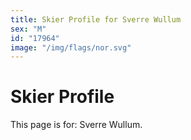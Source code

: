 ```yaml
---
title: Skier Profile for Sverre Wullum
sex: "M"
id: "17964"
image: "/img/flags/nor.svg" 
---
```


# Skier Profile

This page is for: Sverre Wullum.
    